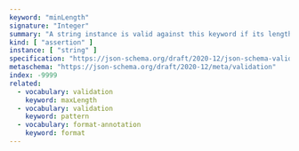 ```yaml
---
keyword: "minLength"
signature: "Integer"
summary: "A string instance is valid against this keyword if its length is greater than, or equal to, the value of this keyword."
kind: [ "assertion" ]
instance: [ "string" ]
specification: "https://json-schema.org/draft/2020-12/json-schema-validation.html#section-6.3.2"
metaschema: "https://json-schema.org/draft/2020-12/meta/validation"
index: -9999
related:
  - vocabulary: validation
    keyword: maxLength
  - vocabulary: validation
    keyword: pattern
  - vocabulary: format-annotation
    keyword: format
---
```

